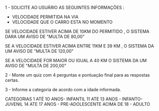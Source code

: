 1 - SOLICITE AO USUÁRIO AS SEGUINTES INFORMAÇÕES :

 - VELOCIDADE PERMITIDA NA VIA
- VELOCIDADE QUE O CARRO ESTA NO MOMENTO


SE VELOCIDADE ESTIVER ACIMA DE  10KM DO PERMITIDO , O SISTEMA DARA UM AVISO DE "MULTA DE 80,00"

SE A VELOCIDADE ESTIVER ACIMA  ENTRE 11KM E 39 KM , O SISTEMA DA UM AVISO DE "MULTA DE 120,00"

SE A VELOCIDADE FOR MAIOR OU IGUAL A 40 KM O SISTEMA DA UM AVISO DE "MULTA DE 200,00"

2 - Monte um quiz com 4 perguntas e pontuação final para as respostas certas.

3 - Informe a categoria de acordo com a idade informada.

CATEGORIAS
1 ATÉ 1O ANOS- INFANTIL
11 ATE 13 ANOS - INFANTO-JUVENIL
14 ATE 17 ANOS - PRE-ADOLESCENTE
ACIMA DE 18 - ADULTO
